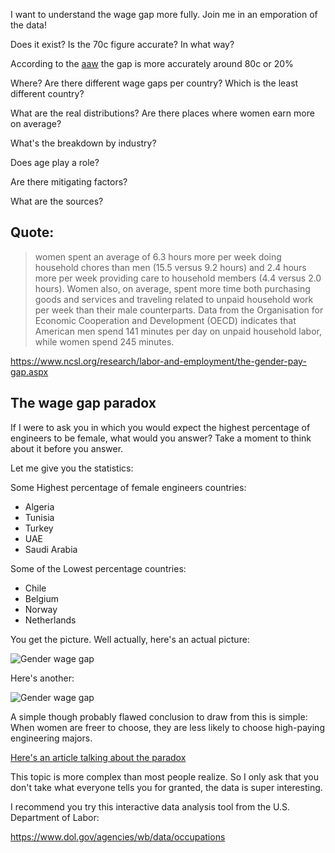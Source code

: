 ---
---


I want to understand the wage gap more fully. Join me in an emporation of the data!

Does it exist? Is the 70c figure accurate? In what way?

According to the [aaw](https://www.aauw.org/app/uploads/2020/02/AAUW-2018-SimpleTruth-nsa.pdf) the gap is more accurately around 80c or 20%

Where? Are there different wage gaps per country? Which is the least different country?

What are the real distributions? Are there places where women earn more on average?

What's the breakdown by industry?

Does age play a role?

Are there mitigating factors?

What are the sources?

## Quote:
> women spent an average of 6.3 hours more per week doing household chores than men (15.5 versus 9.2 hours) and 2.4 hours more per week providing care to household members (4.4 versus 2.0 hours). Women also, on average, spent more time both purchasing goods and services and traveling related to unpaid household work per week than their male counterparts. Data from the Organisation for Economic Cooperation and Development (OECD) indicates that American men spend 141 minutes per day on unpaid household labor, while women spend 245 minutes. 


https://www.ncsl.org/research/labor-and-employment/the-gender-pay-gap.aspx


## The wage gap paradox

If I were to ask you in which you would expect the highest percentage of engineers to be female, what would you answer? Take a moment to think about it before you answer.

Let me give you the statistics:

Some Highest percentage of female engineers countries:

- Algeria
- Tunisia
- Turkey
- UAE
- Saudi Arabia
  

Some of the Lowest percentage countries:

- Chile
- Belgium
- Norway
- Netherlands

You get the picture. Well actually, here's an actual picture:

![Gender wage gap](https://i.imgur.com/QsD5cX6.png)

Here's another:

![Gender wage gap](https://i.imgur.com/waxh8Yv.png)

A simple though probably flawed conclusion to draw from this is simple: When women are freer to choose, they are less likely to choose high-paying engineering majors.

[Here's an article talking about the paradox](https://journals.sagepub.com/doi/10.1177/0956797617741719)



This topic is more complex than most people realize. So I only ask that you don't take what everyone tells you for granted, the data is super interesting.

I recommend you try this interactive data analysis tool from the U.S. Department of Labor:

https://www.dol.gov/agencies/wb/data/occupations